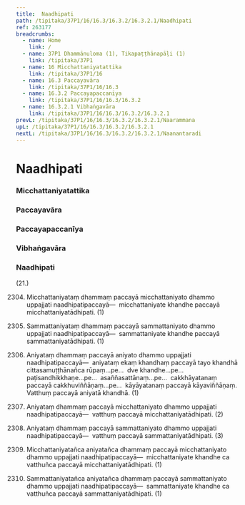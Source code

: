 ```yaml
---
title:  Naadhipati
path: /tipitaka/37P1/16/16.3/16.3.2/16.3.2.1/Naadhipati
ref: 263177
breadcrumbs:
  - name: Home
    link: /
  - name: 37P1 Dhammānuloma (1), Tikapaṭṭhānapāḷi (1)
    link: /tipitaka/37P1
  - name: 16 Micchattaniyatattika
    link: /tipitaka/37P1/16
  - name: 16.3 Paccayavāra
    link: /tipitaka/37P1/16/16.3
  - name: 16.3.2 Paccayapaccanīya
    link: /tipitaka/37P1/16/16.3/16.3.2
  - name: 16.3.2.1 Vibhaṅgavāra
    link: /tipitaka/37P1/16/16.3/16.3.2/16.3.2.1
prevL: /tipitaka/37P1/16/16.3/16.3.2/16.3.2.1/Naarammana
upL: /tipitaka/37P1/16/16.3/16.3.2/16.3.2.1
nextL: /tipitaka/37P1/16/16.3/16.3.2/16.3.2.1/Naanantaradi
---
```


# Naadhipati

### Micchattaniyatattika

### Paccayavāra

### Paccayapaccanīya

### Vibhaṅgavāra

### Naadhipati

(21.)

2304. Micchattaniyataṃ dhammaṃ paccayā micchattaniyato dhammo uppajjati naadhipatipaccayā—  micchattaniyate khandhe paccayā micchattaniyatādhipati. (1)

2305. Sammattaniyataṃ dhammaṃ paccayā sammattaniyato dhammo uppajjati naadhipatipaccayā—  sammattaniyate khandhe paccayā sammattaniyatādhipati. (1)

2306. Aniyataṃ dhammaṃ paccayā aniyato dhammo uppajjati naadhipatipaccayā—  aniyataṃ ekaṃ khandhaṃ paccayā tayo khandhā cittasamuṭṭhānañca rūpaṃ…pe…  dve khandhe…pe…  paṭisandhikkhaṇe…pe…  asaññasattānaṃ…pe…  cakkhāyatanaṃ paccayā cakkhuviññāṇaṃ…pe…  kāyāyatanaṃ paccayā kāyaviññāṇaṃ. Vatthuṃ paccayā aniyatā khandhā. (1)

2307. Aniyataṃ dhammaṃ paccayā micchattaniyato dhammo uppajjati naadhipatipaccayā—  vatthuṃ paccayā micchattaniyatādhipati. (2)

2308. Aniyataṃ dhammaṃ paccayā sammattaniyato dhammo uppajjati naadhipatipaccayā—  vatthuṃ paccayā sammattaniyatādhipati. (3)

2309. Micchattaniyatañca aniyatañca dhammaṃ paccayā micchattaniyato dhammo uppajjati naadhipatipaccayā—  micchattaniyate khandhe ca vatthuñca paccayā micchattaniyatādhipati. (1)

2310. Sammattaniyatañca aniyatañca dhammaṃ paccayā sammattaniyato dhammo uppajjati naadhipatipaccayā—  sammattaniyate khandhe ca vatthuñca paccayā sammattaniyatādhipati. (1)


